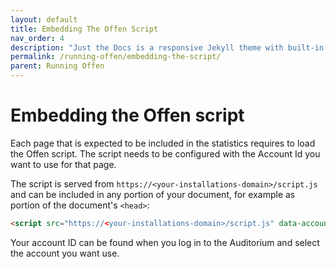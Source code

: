 ```yaml
---
layout: default
title: Embedding The Offen Script
nav_order: 4
description: "Just the Docs is a responsive Jekyll theme with built-in search that is easily customizable and hosted on GitHub Pages."
permalink: /running-offen/embedding-the-script/
parent: Running Offen
---
```


# Embedding the Offen script

Each page that is expected to be included in the statistics requires to load the Offen script. The script needs to be configured with the Account Id you want to use for that page.

The script is served from `https://<your-installations-domain>/script.js` and can be included in any portion of your document, for example as portion of the document's `<head>`:

```html
<script src="https://<your-installations-domain>/script.js" data-account-id="<your-account-id>"></script>
```

Your account ID can be found when you log in to the Auditorium and select the account you want use.


